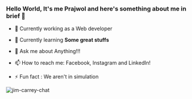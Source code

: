 ### Hello World, It's me Prajwol and here's something about me in brief 👋

- 🔭 Currently working as a Web developer
- 🌱 Currently learning <b>Some great stuffs</b>
- 💬 Ask me about Anything!!!
- 📫 How to reach me: Facebook, Instagram and LinkedIn!   

- ⚡ Fun fact : We aren't in simulation


![jim-carrey-chat](https://github.com/prjol-23/prjol-23/assets/107384960/d36e688d-5d5e-4010-b5cb-4f83805f3c7c)
